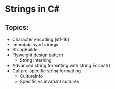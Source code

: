 # Strings in C#

## Topics:

- Character encoding (utf-16)
- Immutability of strings
- StringBuilder
- Flyweight design pattern
  - String interning
- Advanced string formatting with string.Format()
- Culture-specific string formatting
  - CultureInfo
  - Specific vs invariant cultures
